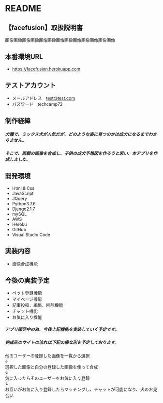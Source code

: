 # README
## 【facefusion】取扱説明書
画像画像画像画像画像画像画像画像画像画像画像画像画像

## 本番環境URL
* https://facefusion.herokuapp.com

## テストアカウント
* メールアドレス　test@test.com
* パスワード　techcamp72

## 制作経緯
##### 犬種で、ミックス犬が人気だが、どのような姿に育つのかは成犬になるまでわかりません。
##### そこで、両親の画像を合成し、子供の成犬予想図を作ろうと思い、本アプリを作成しました。

## 開発環境
* Html & Css
* JavaScript
* JQuery
* Python3.7.6
* Django2.1.7
* mySQL
* AWS
* Heroku
* GitHub
* Visual Studio Code

## 実装内容
* 画像合成機能

## 今後の実装予定
* ペット登録機能
* マイページ機能
* 記事投稿、編集、削除機能
* チャット機能
* お気に入り機能
##### アプリ開発中の為、今後上記機能を実装していく予定です。
##### 完成形のサイトの流れは下記の様な形を予定しております。
他のユーザーの登録した画像を一覧から選択<br>
↓<br>
選択した画像と自分の登録した画像を使って合成<br>
↓<br>
気に入ったらそのユーザーをお気に入り登録<br>
↓<br>
お互いがお気に入り登録したらマッチングし、チャットが可能になり、犬のお見合い<br>
